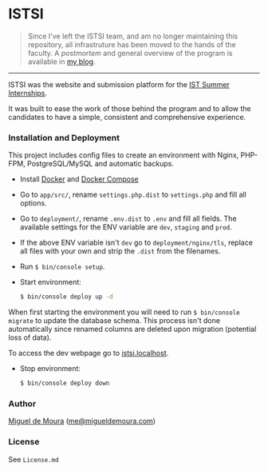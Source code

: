 # ISTSI

> Since I've left the ISTSI team, and am no longer maintaining this repository, all infrastruture has been moved to the hands of the faculty. A *postmortem* and general overview of the program is available in [my blog](https://migueldemoura.com/posts/ist-summer-internships-istsi/).
---

ISTSI was the website and submission platform for the [IST Summer Internships].

It was built to ease the work of those behind the program and to allow the candidates to have a simple, consistent and comprehensive experience.

### Installation and Deployment

This project includes config files to create an environment with Nginx, PHP-FPM, PostgreSQL/MySQL and automatic backups.

* Install [Docker] and [Docker Compose]
* Go to `app/src/`, rename `settings.php.dist` to `settings.php` and fill all options.
* Go to `deployment/`, rename `.env.dist` to `.env` and fill all fields.
The available settings for the ENV variable are `dev`, `staging` and `prod`.
* If the above ENV variable isn't `dev` go to `deployment/nginx/tls`, replace all files with your own and strip the `.dist` from the filenames.
* Run `$ bin/console setup`.

* Start environment:

    ```sh
    $ bin/console deploy up -d
    ```

When first starting the environment you will need to run `$ bin/console migrate` to update the database schema.
This process isn't done automatically since renamed columns are deleted upon migration (potential loss of data).

To access the dev webpage go to [istsi.localhost](https://istsi.localhost).

* Stop environment:

    ```sh
    $ bin/console deploy down
    ```

### Author

[Miguel de Moura] (me@migueldemoura.com)

### License

See `License.md`

   [IST Summer Internships]: <https://istsi.org/>
   [Composer]: <https://getcomposer.org/download/>
   [Docker]: <https://docs.docker.com/engine/installation/>
   [Docker Compose]: <https://docs.docker.com/compose/install/>
   [Miguel de Moura]: <https://migueldemoura.com/>
